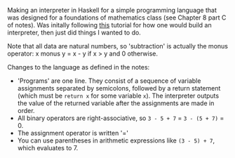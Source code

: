 Making an interpreter in Haskell for a simple programming language that was designed for a foundations of mathematics class (see Chapter 8 part C of notes). Was initally following [this](https://ruslanspivak.com/lsbasi-part1/) tutorial for how one would build an interpreter, then just did things I wanted to do.

Note that all data are natural numbers, so 'subtraction' is actually the monus operator: x monus y = x - y if x > y and 0 otherwise.

Changes to the language as defined in the notes:
- 'Programs' are one line. They consist of a sequence of variable assignments separated by semicolons, followed by a return statement (which must be `return x` for some variable `x`). The interpreter outputs the value of the returned variable after the assignments are made in order.
- All binary operators are right-associative, so `3 - 5 + 7` = `3 - (5 + 7)` = 0.
- The assignment operator is written '='
- You can use parentheses in arithmetic expressions like `(3 - 5) + 7`, which evaluates to 7.

